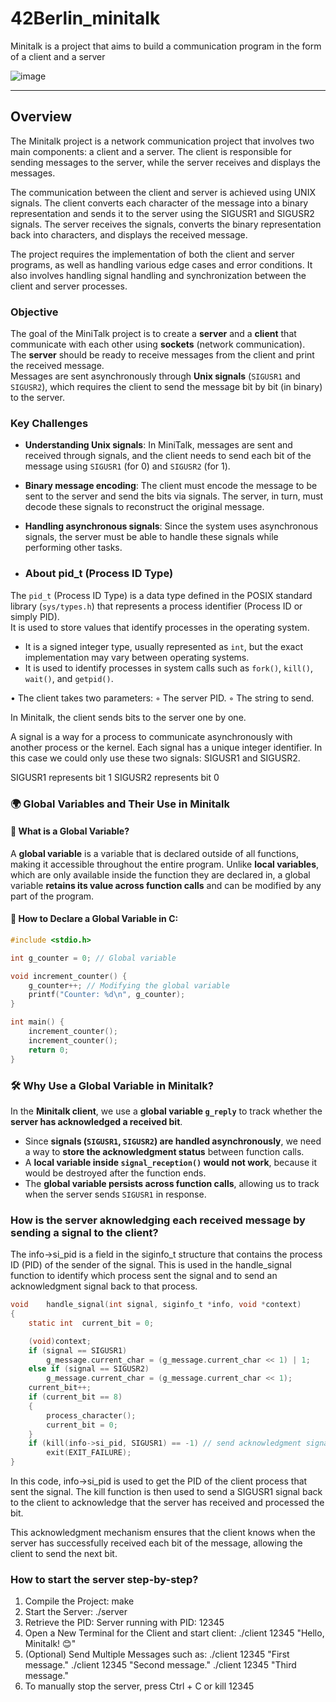 # 42Berlin_minitalk
Minitalk is a project that aims to build a communication program in the form of a client and a server

![image](https://github.com/user-attachments/assets/1fd102d2-6bbb-4668-af75-2f6b797d6726)

---
<h2>Overview</h2>

The Minitalk project is a network communication project that involves two main components: a client and a server. The client is responsible for sending messages to the server, while the server receives and displays the messages.

The communication between the client and server is achieved using UNIX signals. The client converts each character of the message into a binary representation and sends it to the server using the SIGUSR1 and SIGUSR2 signals. The server receives the signals, converts the binary representation back into characters, and displays the received message.

The project requires the implementation of both the client and server programs, as well as handling various edge cases and error conditions. It also involves handling signal handling and synchronization between the client and server processes.

### Objective
The goal of the MiniTalk project is to create a **server** and a **client** that communicate with each other using **sockets** (network communication).  
The **server** should be ready to receive messages from the client and print the received message.  
Messages are sent asynchronously through **Unix signals** (`SIGUSR1` and `SIGUSR2`), which requires the client to send the message bit by bit (in binary) to the server.

### Key Challenges
- **Understanding Unix signals**: In MiniTalk, messages are sent and received through signals, and the client needs to send each bit of the message using `SIGUSR1` (for 0) and `SIGUSR2` (for 1).
  
- **Binary message encoding**: The client must encode the message to be sent to the server and send the bits via signals. The server, in turn, must decode these signals to reconstruct the original message.
  
- **Handling asynchronous signals**: Since the system uses asynchronous signals, the server must be able to handle these signals while performing other tasks.

- ### About pid_t (Process ID Type)

The `pid_t` (Process ID Type) is a data type defined in the POSIX standard library (`sys/types.h`) that represents a process identifier (Process ID or simply PID).  
It is used to store values that identify processes in the operating system.

- It is a signed integer type, usually represented as `int`, but the exact implementation may vary between operating systems.
- It is used to identify processes in system calls such as `fork()`, `kill()`, `wait()`, and `getpid()`.

• The client takes two parameters:
◦ The server PID.
◦ The string to send.

In Minitalk, the client sends bits to the server one by one.

A signal is a way for a process to communicate asynchronously with another process or the kernel.
Each signal has a unique integer identifier. In this case we could only use these two signals: SIGUSR1 and SIGUSR2.

SIGUSR1 represents bit 1
SIGUSR2 represents bit 0
  

### 🌍 Global Variables and Their Use in Minitalk

#### 🔹 What is a Global Variable?
A **global variable** is a variable that is declared outside of all functions, making it accessible throughout the entire program. Unlike **local variables**, which are only available inside the function they are declared in, a global variable **retains its value across function calls** and can be modified by any part of the program.

#### 🔹 How to Declare a Global Variable in C:
```c
#include <stdio.h>

int g_counter = 0; // Global variable

void increment_counter() {
    g_counter++; // Modifying the global variable
    printf("Counter: %d\n", g_counter);
}

int main() {
    increment_counter();
    increment_counter();
    return 0;
}
```

### 🛠 Why Use a Global Variable in Minitalk?

In the **Minitalk client**, we use a **global variable `g_reply`** to track whether the **server has acknowledged a received bit**.

- Since **signals (`SIGUSR1`, `SIGUSR2`) are handled asynchronously**, we need a way to **store the acknowledgment status** between function calls.
- A **local variable inside `signal_reception()` would not work**, because it would be destroyed after the function ends.
- The **global variable persists across function calls**, allowing us to track when the server sends `SIGUSR1` in response.

### How is the server aknowledging each received message by sending a signal to the client?

The info->si_pid is a field in the siginfo_t structure that contains the process ID (PID) of the sender of the signal. This is used in the handle_signal function to identify which process sent the signal and to send an acknowledgment signal back to that process.

```c
void	handle_signal(int signal, siginfo_t *info, void *context)
{
    static int	current_bit = 0;

    (void)context;
    if (signal == SIGUSR1)
        g_message.current_char = (g_message.current_char << 1) | 1;
    else if (signal == SIGUSR2)
        g_message.current_char = (g_message.current_char << 1);
    current_bit++;
    if (current_bit == 8)
    {
        process_character();
        current_bit = 0;
    }
    if (kill(info->si_pid, SIGUSR1) == -1) // send acknowledgment signal to the client
        exit(EXIT_FAILURE);
}
```

In this code, info->si_pid is used to get the PID of the client process that sent the signal. The kill function is then used to send a SIGUSR1 signal back to the client to acknowledge that the server has received and processed the bit.

This acknowledgment mechanism ensures that the client knows when the server has successfully received each bit of the message, allowing the client to send the next bit.


### How to start the server step-by-step?

1. Compile the Project: make
2. Start the Server: ./server
3. Retrieve the PID: Server running with PID: 12345
4. Open a New Terminal for the Client and start client: ./client 12345 "Hello, Minitalk! 😊"
5. (Optional) Send Multiple Messages such as:
./client 12345 "First message."
./client 12345 "Second message."
./client 12345 "Third message."
6. To manually stop the server, press Ctrl + C or kill 12345




